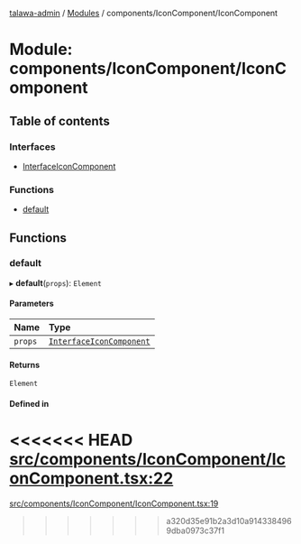 [talawa-admin](../README.md) / [Modules](../modules.md) / components/IconComponent/IconComponent

# Module: components/IconComponent/IconComponent

## Table of contents

### Interfaces

- [InterfaceIconComponent](../interfaces/components_IconComponent_IconComponent.InterfaceIconComponent.md)

### Functions

- [default](components_IconComponent_IconComponent.md#default)

## Functions

### default

▸ **default**(`props`): `Element`

#### Parameters

| Name | Type |
| :------ | :------ |
| `props` | [`InterfaceIconComponent`](../interfaces/components_IconComponent_IconComponent.InterfaceIconComponent.md) |

#### Returns

`Element`

#### Defined in

<<<<<<< HEAD
[src/components/IconComponent/IconComponent.tsx:22](https://github.com/PalisadoesFoundation/talawa-admin/blob/12d9229/src/components/IconComponent/IconComponent.tsx#L22)
=======
[src/components/IconComponent/IconComponent.tsx:19](https://github.com/PalisadoesFoundation/talawa-admin/blob/b619a0d/src/components/IconComponent/IconComponent.tsx#L19)
>>>>>>> a320d35e91b2a3d10a9143384969dba0973c37f1
